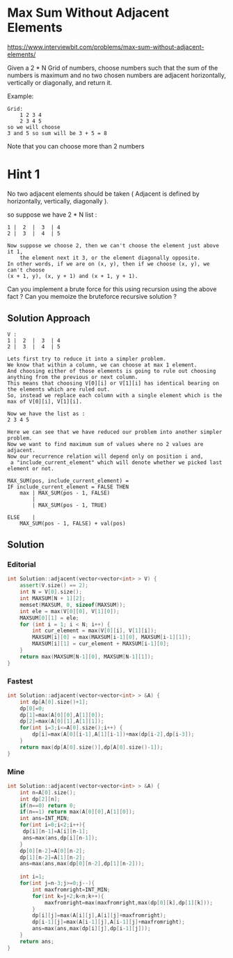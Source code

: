 # Max Sum Without Adjacent Elements

https://www.interviewbit.com/problems/max-sum-without-adjacent-elements/

Given a 2 * N Grid of numbers, choose numbers such that the sum of the numbers
is maximum and no two chosen numbers are adjacent horizontally, vertically or diagonally, and return it.

Example:
```
Grid:
	1 2 3 4
	2 3 4 5
so we will choose
3 and 5 so sum will be 3 + 5 = 8
```

Note that you can choose more than 2 numbers


# Hint 1

No two adjacent elements should be taken ( Adjacent is defined by horizontally, vertically, diagonally ).

so suppose we have 2 * N list :

```
1 |  2  |  3  | 4
2 |  3  |  4  | 5

Now suppose we choose 2, then we can't choose the element just above it 1, 
    the element next it 3, or the element diagonally opposite. 
In other words, if we are on (x, y), then if we choose (x, y), we can't choose
(x + 1, y), (x, y + 1) and (x + 1, y + 1). 
```

Can you implement a brute force for this using recursion using the above fact ? 
Can you memoize the bruteforce recursive solution ? 

## Solution Approach

```
V : 
1 |  2  |  3  | 4
2 |  3  |  4  | 5

Lets first try to reduce it into a simpler problem. 
We know that within a column, we can choose at max 1 element. 
And choosing either of those elements is going to rule out choosing anything from the previous or next column. 
This means that choosing V[0][i] or V[1][i] has identical bearing on the elements which are ruled out. 
So, instead we replace each column with a single element which is the max of V[0][i], V[1][i].

Now we have the list as : 
2 3 4 5

Here we can see that we have reduced our problem into another simpler problem.
Now we want to find maximum sum of values where no 2 values are adjacent. 
Now our recurrence relation will depend only on position i and,
 a "include_current_element" which will denote whether we picked last element or not.
  
MAX_SUM(pos, include_current_element) = 
IF include_current_element = FALSE THEN   
	max | MAX_SUM(pos - 1, FALSE) 
	    | 
	    | MAX_SUM(pos - 1, TRUE)

ELSE    |
	MAX_SUM(pos - 1, FALSE) + val(pos) 
```


## Solution

### Editorial

```cpp
int Solution::adjacent(vector<vector<int> > V) {
    assert(V.size() == 2);
    int N = V[0].size();
    int MAXSUM[N + 1][2];
    memset(MAXSUM, 0, sizeof(MAXSUM));
    int ele = max(V[0][0], V[1][0]);
    MAXSUM[0][1] = ele;
    for (int i = 1; i < N; i++) {
        int cur_element = max(V[0][i], V[1][i]);
        MAXSUM[i][0] = max(MAXSUM[i-1][0], MAXSUM[i-1][1]);
        MAXSUM[i][1] = cur_element + MAXSUM[i-1][0];
    }
    return max(MAXSUM[N-1][0], MAXSUM[N-1][1]);
}
```

### Fastest

```cpp
int Solution::adjacent(vector<vector<int> > &A) {
    int dp[A[0].size()+1];
    dp[0]=0;
    dp[1]=max(A[0][0],A[1][0]);
    dp[2]=max(A[0][1],A[1][1]);
    for(int i=3;i<=A[0].size();i++) {
        dp[i]=max(A[0][i-1],A[1][i-1])+max(dp[i-2],dp[i-3]);
    }
    return max(dp[A[0].size()],dp[A[0].size()-1]);
}
```

### Mine

```cpp
int Solution::adjacent(vector<vector<int> > &A) {
    int n=A[0].size();
    int dp[2][n];
    if(n==0) return 0;
    if(n==1) return max(A[0][0],A[1][0]);
    int ans=INT_MIN;
    for(int i=0;i<2;i++){
     dp[i][n-1]=A[i][n-1];
     ans=max(ans,dp[i][n-1]);
    }
    dp[0][n-2]=A[0][n-2];
    dp[1][n-2]=A[1][n-2];
    ans=max(ans,max(dp[0][n-2],dp[1][n-2]));
    
    int i=1;
    for(int j=n-3;j>=0;j--){
        int maxfromright=INT_MIN;
        for(int k=j+2;k<n;k++){
            maxfromright=max(maxfromright,max(dp[0][k],dp[1][k]));
        }
        dp[i][j]=max(A[i][j],A[i][j]+maxfromright);
        dp[i-1][j]=max(A[i-1][j],A[i-1][j]+maxfromright);
        ans=max(ans,max(dp[i][j],dp[i-1][j]));
    }
    return ans;
}
```


